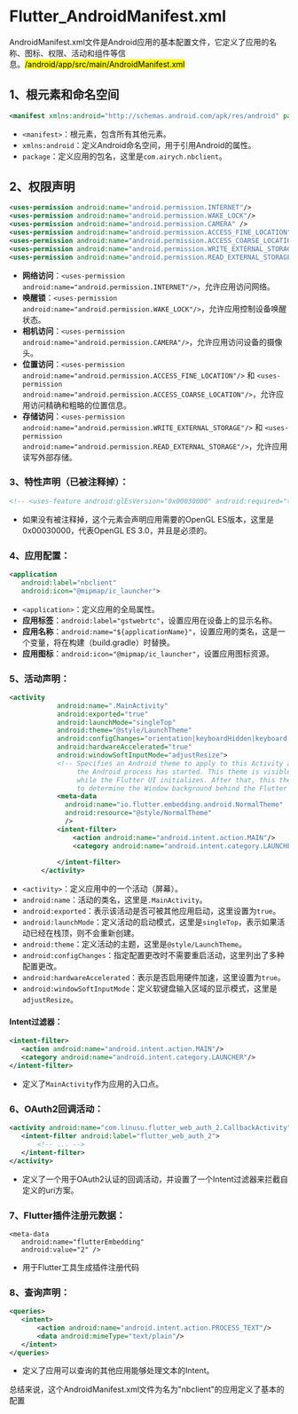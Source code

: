 # Flutter_AndroidManifest.xml

AndroidManifest.xml文件是Android应用的基本配置文件，它定义了应用的名称、图标、权限、活动和组件等信息。<mark>/android/app/src/main/AndroidManifest.xml</mark>

## 1、根元素和命名空间

```xml
<manifest xmlns:android="http://schemas.android.com/apk/res/android" package="com.airych.nbclient">
```

- `<manifest>`：根元素，包含所有其他元素。
- `xmlns:android`：定义Android命名空间，用于引用Android的属性。
- `package`：定义应用的包名，这里是`com.airych.nbclient`。

## 2、权限声明

```xml
<uses-permission android:name="android.permission.INTERNET"/>
<uses-permission android:name="android.permission.WAKE_LOCK"/>
<uses-permission android:name="android.permission.CAMERA" />
<uses-permission android:name="android.permission.ACCESS_FINE_LOCATION" />
<uses-permission android:name="android.permission.ACCESS_COARSE_LOCATION" />
<uses-permission android:name="android.permission.WRITE_EXTERNAL_STORAGE"/>
<uses-permission android:name="android.permission.READ_EXTERNAL_STORAGE"/>

```

- **网络访问**：`<uses-permission android:name="android.permission.INTERNET"/>`，允许应用访问网络。
- **唤醒锁**：`<uses-permission android:name="android.permission.WAKE_LOCK"/>`，允许应用控制设备唤醒状态。
- **相机访问**：`<uses-permission android:name="android.permission.CAMERA"/>`，允许应用访问设备的摄像头。
- **位置访问**：`<uses-permission android:name="android.permission.ACCESS_FINE_LOCATION"/>` 和 `<uses-permission android:name="android.permission.ACCESS_COARSE_LOCATION"/>`，允许应用访问精确和粗略的位置信息。
- **存储访问**：`<uses-permission android:name="android.permission.WRITE_EXTERNAL_STORAGE"/>` 和 `<uses-permission android:name="android.permission.READ_EXTERNAL_STORAGE"/>`，允许应用读写外部存储。

### 3、**特性声明**（已被注释掉）：

```xml
<!-- <uses-feature android:glEsVersion="0x00030000" android:required="true"/> -->
```

- 如果没有被注释掉，这个元素会声明应用需要的OpenGL ES版本，这里是0x00030000，代表OpenGL ES 3.0，并且是必须的。

### 4、**应用配置**：

```xml
<application
   android:label="nbclient"
   android:icon="@mipmap/ic_launcher">
```

- `<application>`：定义应用的全局属性。
- **应用标签**：`android:label="gstwebrtc"`，设置应用在设备上的显示名称。
- **应用名称**：`android:name="${applicationName}"`，设置应用的类名，这是一个变量，将在构建（build.gradle）时替换。
- **应用图标**：`android:icon="@mipmap/ic_launcher"`，设置应用图标资源。

### 5、**活动声明**：

```xml
<activity
            android:name=".MainActivity"
            android:exported="true"
            android:launchMode="singleTop"
            android:theme="@style/LaunchTheme"
            android:configChanges="orientation|keyboardHidden|keyboard|screenSize|smallestScreenSize|locale|layoutDirection|fontScale|screenLayout|density|uiMode"
            android:hardwareAccelerated="true"
            android:windowSoftInputMode="adjustResize">
            <!-- Specifies an Android theme to apply to this Activity as soon as
                 the Android process has started. This theme is visible to the user
                 while the Flutter UI initializes. After that, this theme continues
                 to determine the Window background behind the Flutter UI. -->
            <meta-data
              android:name="io.flutter.embedding.android.NormalTheme"
              android:resource="@style/NormalTheme"
              />
            <intent-filter>
                <action android:name="android.intent.action.MAIN"/>
                <category android:name="android.intent.category.LAUNCHER"/>
                
            </intent-filter>
        </activity>
```

- `<activity>`：定义应用中的一个活动（屏幕）。
- `android:name`：活动的类名，这里是`.MainActivity`。
- `android:exported`：表示该活动是否可被其他应用启动，这里设置为`true`。
- `android:launchMode`：定义活动的启动模式，这里是`singleTop`，表示如果活动已经在栈顶，则不会重新创建。
- `android:theme`：定义活动的主题，这里是`@style/LaunchTheme`。
- `android:configChanges`：指定配置更改时不需要重启活动，这里列出了多种配置更改。
- `android:hardwareAccelerated`：表示是否启用硬件加速，这里设置为`true`。
- `android:windowSoftInputMode`：定义软键盘输入区域的显示模式，这里是`adjustResize`。

#### **Intent过滤器**：

```xml
<intent-filter>
   <action android:name="android.intent.action.MAIN"/>
   <category android:name="android.intent.category.LAUNCHER"/>
</intent-filter>
```

- 定义了`MainActivity`作为应用的入口点。

### **6、OAuth2回调活动**：

```xml
<activity android:name="com.linusu.flutter_web_auth_2.CallbackActivity" android:exported="true">
   <intent-filter android:label="flutter_web_auth_2">
       <!-- ... -->
   </intent-filter>
</activity>
```

- 定义了一个用于OAuth2认证的回调活动，并设置了一个Intent过滤器来拦截自定义的uri方案。

### **7、Flutter插件注册元数据**：

```
<meta-data
   android:name="flutterEmbedding"
   android:value="2" />
```

- 用于Flutter工具生成插件注册代码

### **8、查询声明**：

```xml
<queries>
   <intent>
       <action android:name="android.intent.action.PROCESS_TEXT"/>
       <data android:mimeType="text/plain"/>
   </intent>
</queries>
```

- 定义了应用可以查询的其他应用能够处理文本的Intent。

总结来说，这个AndroidManifest.xml文件为名为"nbclient"的应用定义了基本的配置


